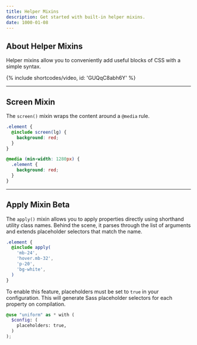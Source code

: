 ```yaml
---
title: Helper Mixins
description: Get started with built-in helper mixins.
date: 1000-01-08
---
```


## About Helper Mixins

Helper mixins allow you to conveniently add useful blocks of CSS with a simple syntax.

{% include shortcodes/video, id: 'GUQqC8abh6Y' %}

---

## Screen Mixin

The `screen()` mixin wraps the content around a `@media` rule.

```scss
.element {
  @include screen(lg) {
    background: red;
  }
}
```

```css
@media (min-width: 1280px) {
  .element {
    background: red;
  }
}
```

---

## Apply Mixin <span class="ml-6 inline-flex align-items-center px-8 h-20 font-sm bold radius-full bg-blue bg-brighten-500 color-white align-middle">Beta</span>

The `apply()` mixin allows you to apply properties directly using shorthand utility class names. Behind the scene, it parses through the list of arguments and extends placeholder selectors that match the name.

```scss
.element {
  @include apply(
    'mb-24',
    'hover.mb-32',
    'p-20',
    'bg-white',
  )
}
```

To enable this feature, placeholders must be set to `true` in your configuration. This will generate Sass placeholder selectors for each property on compilation.

```scss
@use "uniform" as * with (
  $config: (
    placeholders: true,
  )
);
```